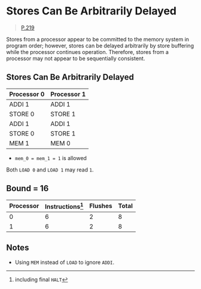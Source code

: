 # Stores Can Be Arbitrarily Delayed

> [P.219](https://www.amd.com/system/files/TechDocs/24593.pdf#page=219)

Stores from a processor appear to be committed to the memory system in program order; however, stores can be delayed arbitrarily by store buffering while the processor continues operation.
Therefore, stores from a processor may not appear to be sequentially consistent.

## Stores Can Be Arbitrarily Delayed

| Processor 0 | Processor 1 |
| ----------- | ----------- |
| ADDI 1      | ADDI 1      |
| STORE 0     | STORE 1     |
| ADDI 1      | ADDI 1      |
| STORE 0     | STORE 1     |
| MEM 1       | MEM 0       |

* `mem_0 = mem_1 = 1` is allowed

Both `LOAD 0` and `LOAD 1` may read `1`.

## Bound = 16

| Processor | Instructions[^1]  | Flushes | Total |
| --------- | ----------------  | ------- | ----- |
| 0         | 6                 | 2       | 8     |
| 1         | 6                 | 2       | 8     |

[^1]: including final `HALT`

## Notes

* Using `MEM` instead of `LOAD` to ignore `ADDI`.
